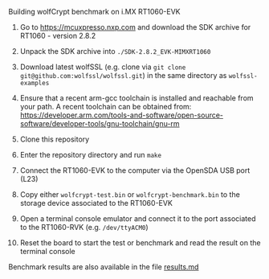 Building wolfCrypt benchmark on i.MX RT1060-EVK

1. Go to  https://mcuxpresso.nxp.com and download the SDK archive for RT1060 - version 2.8.2

2. Unpack the SDK archive into `./SDK-2.8.2_EVK-MIMXRT1060`

3. Download latest wolfSSL (e.g. clone via `git clone git@github.com:wolfssl/wolfssl.git`) in the same directory as `wolfssl-examples`

4. Ensure that a recent arm-gcc toolchain is installed and reachable from your path. A recent toolchain can be obtained from:
    https://developer.arm.com/tools-and-software/open-source-software/developer-tools/gnu-toolchain/gnu-rm

5. Clone this repository

6. Enter the repository directory and run `make`

7. Connect the RT1060-EVK to the computer via the OpenSDA USB port (L23)

8. Copy either `wolfcrypt-test.bin` or `wolfcrypt-benchmark.bin` to the storage device associated to the RT1060-EVK

9. Open a terminal console emulator and connect it to the port associated to the RT1060-RVK (e.g. `/dev/ttyACM0`)

10. Reset the board to start the test or benchmark and read the result on the terminal console


Benchmark results are also available in the file [results.md](results.md)

